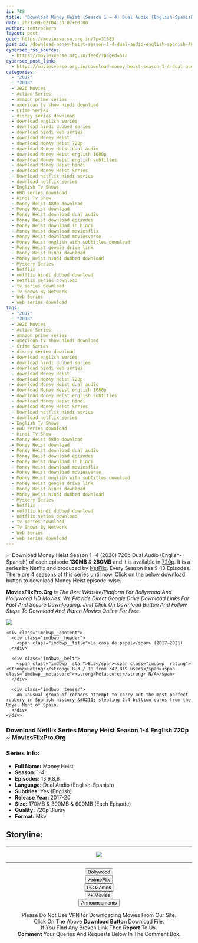 ```yaml
---
id: 788
title: 'Download Money Heist (Season 1 – 4) Dual Audio {English-Spanish} 480p [130MB] || 720p [280MB] || 1080p [550MB]'
date: 2021-09-02T04:33:07+00:00
author: tentrockers
layout: post
guid: https://moviesverse.org.in/?p=31683
post id: /download-money-heist-season-1-4-dual-audio-english-spanish-480p-130mb-720p-280mb-1080p-550mb/
cyberseo_rss_source:
  - https://moviesverse.org.in/feed/?paged=512
cyberseo_post_link:
  - https://moviesverse.org.in/download-money-heist-season-1-4-dual-audio-english-spanish-480p-720p-1080p/
categories:
  - "2017"
  - "2018"
  - 2020 Movies
  - Action Series
  - amazon prime series
  - american tv show hindi download
  - Crime Series
  - disney series download
  - download english series
  - download hindi dubbed series
  - download hindi web series
  - download Money Heist
  - download Money Heist 720p
  - download Money Heist dual audio
  - download Money Heist english 1080p
  - download Money Heist english subtitles
  - download Money Heist hindi
  - download Money Heist Series
  - Download netflix hindi series
  - download netflix series
  - English Tv Shows
  - HBO series download
  - Hindi Tv Show
  - Money Heist 480p download
  - Money Heist download
  - Money Heist download dual audio
  - Money Heist download episodes
  - Money Heist download in hindi
  - Money Heist download moviesflix
  - Money Heist download moviesverse
  - Money Heist english with subtitles download
  - Money Heist google drive link
  - Money Heist hindi download
  - Money Heist hindi dubbed download
  - Mystery Series
  - Netflix
  - netflix hindi dubbed download
  - netflix series download
  - tv series download
  - Tv Shows By Network
  - Web Series
  - web series download
tags:
  - "2017"
  - "2018"
  - 2020 Movies
  - Action Series
  - amazon prime series
  - american tv show hindi download
  - Crime Series
  - disney series download
  - download english series
  - download hindi dubbed series
  - download hindi web series
  - download Money Heist
  - download Money Heist 720p
  - download Money Heist dual audio
  - download Money Heist english 1080p
  - download Money Heist english subtitles
  - download Money Heist hindi
  - download Money Heist Series
  - Download netflix hindi series
  - download netflix series
  - English Tv Shows
  - HBO series download
  - Hindi Tv Show
  - Money Heist 480p download
  - Money Heist download
  - Money Heist download dual audio
  - Money Heist download episodes
  - Money Heist download in hindi
  - Money Heist download moviesflix
  - Money Heist download moviesverse
  - Money Heist english with subtitles download
  - Money Heist google drive link
  - Money Heist hindi download
  - Money Heist hindi dubbed download
  - Mystery Series
  - Netflix
  - netflix hindi dubbed download
  - netflix series download
  - tv series download
  - Tv Shows By Network
  - Web Series
  - web series download
---
```

<div class="thecontent clearfix">
  <p>
    ✅ Download Money Heist Season 1 -4 (2020) 720p Dual Audio (English-Spanish) of each episode <strong>130MB</strong> & <strong>280MB</strong>&nbsp;and it is available in <a href="https://moviesverse.org.in/720p-movies/" data-wpel-link="internal">720p</a>. It is a series by Netflix and produced by <a href="https://moviesverse.org.in/category/tv-series/tv-shows-by-network/netflix/" data-wpel-link="internal">NetFlix</a>. Every Season has 9-13 Episodes. There are 4 seasons of this series until now. Click on the below download button to download Money Heist episode-wise.
  </p>
  
  <p>
    <span><strong>MoviesFlixPro.Org&nbsp;</strong></span><em>is The Best Website/Platform For Bollywood And Hollywood HD Movies. We Provide Direct Google Drive Download Links For Fast And Secure Downloading. Just Click On Download Button And Follow Steps To Download And Watch Movies Online For Free.</em>
  </p>
  
  <div class="imdbwp imdbwp--movie dark">
    <div class="imdbwp__thumb">
      <a class="imdbwp__link" target="_blank" title="La casa de papel" href="https://www.imdb.com/title/tt6468322/" rel="nofollow external noopener noreferrer" data-wpel-link="external"><img class="imdbwp__img" src="https://m.media-amazon.com/images/M/MV5BNDJkYzY3MzMtMGFhYi00MmQ4LWJkNTgtZGNiZWZmMTMxNzdlXkEyXkFqcGdeQXVyMTEyMjM2NDc2._V1_SX300.jpg" /></a>
    </div>
    
    <div class="imdbwp__content">
      <div class="imdbwp__header">
        <span class="imdbwp__title">La casa de papel</span> (2017–2021)
      </div>
      
      <div class="imdbwp__belt">
        <span class="imdbwp__star">8.3</span><span class="imdbwp__rating"><strong>Rating:</strong> 8.3 / 10 from 342,819 users</span><span class="imdbwp__metascore"><strong>Metascore:</strong> N/A</span>
      </div>
      
      <div class="imdbwp__teaser">
        An unusual group of robbers attempt to carry out the most perfect robbery in Spanish history &#8211; stealing 2.4 billion euros from the Royal Mint of Spain.
      </div>
    </div>
  </div>
  
  <h3>
    <span>Download Netflix Series Money Heist Season 1-4 English 720p ~ MoviesFlixPro.Org</span>
  </h3>
  
  <h3>
    <span>Series Info:&nbsp;</span>
  </h3>
  
  <ul>
    <li>
      <strong>Full Name:</strong> Money Heist
    </li>
    <li>
      <strong>Season:&nbsp;</strong>1-4
    </li>
    <li>
      <strong>Episodes:&nbsp;</strong>13,9,8,8
    </li>
    <li>
      <strong>Language:</strong> Dual Audio (English-Spanish)
    </li>
    <li>
      <strong>Subtitles:&nbsp;</strong>Yes (English)
    </li>
    <li>
      <strong>Release Year:&nbsp;</strong>2017-20
    </li>
    <li>
      <strong>Size:</strong> 170MB & 300MB & 600MB (Each Episode)
    </li>
    <li>
      <strong>Quality:</strong>&nbsp;720p Bluray
    </li>
    <li>
      <strong>Format:</strong> Mkv
    </li>
  </ul>
  
  <h2>
    <span>Storyline:</span>
  </h2></p>
</div>

<center>
  </p> 
  
  <hr />
  
  <p>
    <a href="http://gdrivepro.xyz/join.php" data-wpel-link="external" target="_blank" rel="nofollow external noopener noreferrer"><img src="https://i.imgur.com/FhMdWdW.png" /></a>
  </p>
  
  <hr />
  
  <p>
    <a href="https://dogemovies.xyz" target="_blank" data-wpel-link="external" rel="nofollow external noopener noreferrer"><button class="button button5">Bollywood</button></a><br /> <a href="https://animeflix.in" target="_blank" data-wpel-link="external" rel="nofollow external noopener noreferrer"><button class="button button5">AnimeFlix</button></a><br /> <a href="https://gamesflix.net/" target="_blank" data-wpel-link="external" rel="nofollow external noopener noreferrer"><button class="button button5">PC Games</button></a><br /> <a href="https://uhdmovies.in" target="_blank" data-wpel-link="external" rel="nofollow external noopener noreferrer"><button class="button button5">4k Movies</button></a><br /> <a href="https://moviesverse.org.in/announcements/" target="_blank" data-wpel-link="internal" rel="noopener"><button class="button button5">Announcements</button></a>
  </p>
  
  <div class="alert alert-danger">
    Please Do Not Use VPN for Downloading Movies From Our Site.
  </div>
  
  <div class="alert alert-success">
    Click On The Above <strong>Download Button</strong> Download File.
  </div>
  
  <div class="alert alert-warning">
    If You Find Any Broken Link Then <strong>Report</strong> To Us.
  </div>
  
  <div class="alert alert-info">
    <strong>Comment</strong> Your Queries And Requests Below In The Comment Box.
  </div>
  
  <p>
    </center>
  </p>